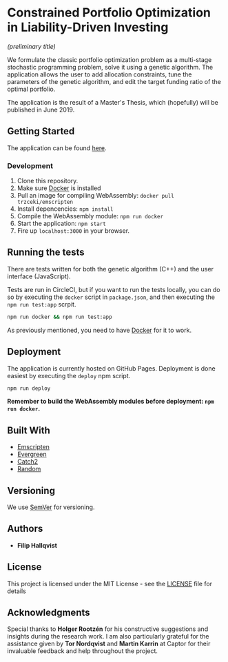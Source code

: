 # Constrained Portfolio Optimization in Liability-Driven Investing
*(preliminary title)*

We formulate the classic portfolio optimization problem as a multi-stage stochastic programming problem, solve it using a genetic algorithm. The application allows the user to add allocation constraints, tune the parameters of the genetic algorithm, and edit the target funding ratio of the optimal portfolio.

The application is the result of a Master's Thesis, which (hopefully) will be published in June 2019.

## Getting Started

The application can be found [here](https://captorab.github.io/filip-hallqvist-thesis).

### Development

1. Clone this repository.
2. Make sure [Docker](https://docs.docker.com/install/) is installed
3. Pull an image for compiling WebAssembly: `docker pull trzceki/emscripten`
4. Install depencencies: `npm install`
5. Compile the WebAssembly module: `npm run docker`
6. Start the application: `npm start`
7. Fire up `localhost:3000` in your browser.

## Running the tests

There are tests written for both the genetic algorithm (C++) and the user interface (JavaScript). 

Tests are run in CircleCI, but if you want to run the tests locally, you can do so by executing the `docker` script in `package.json`, and then executing the `npm run test:app` scrpit.

```sh
npm run docker && npm run test:app
```

As previously mentioned, you need to have [Docker](https://docs.docker.com/install/) for it to work.

## Deployment

The application is currently hosted on GitHub Pages. Deployment is done easiest by executing the `deploy` npm script.

```sh
npm run deploy
```

**Remember to build the WebAssembly modules before deployment: `npm run docker`.**

## Built With

* [Emscripten](https://emscripten.org/)
* [Evergreen](https://evergreen.segment.com/)
* [Catch2](https://github.com/catchorg/Catch2/)
* [Random](https://github.com/effolkronium/random/)

## Versioning

We use [SemVer](http://semver.org/) for versioning.

## Authors

* **Filip Hallqvist**

## License

This project is licensed under the MIT License - see the [LICENSE](LICENSE) file for details

## Acknowledgments

Special thanks to **Holger Rootzén** for his constructive suggestions and insights during the research work. I am also  particularly grateful for the assistance given by **Tor Nordqvist** and **Martin Karrin** at Captor for their invaluable feedback and help throughout the project.
